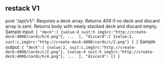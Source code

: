 restack V1
--------------

post '/api/v1/':
    Requires a deck array. Returns 409 if no deck and discard array is sent. Returns body with newly stacked deck and discard empty.
    Sample input:
    ```
        {
            "deck":[
                {value:4 suit:h imgSrc:"http://create-deck:4000/cards/h/4.png"},
                ... 
            ],
            "discard":[
                {value:2, suit:c,imgSrc:"http://create-deck:4000/cards/c/2.png"}
            ]
        }
    ```
        Sample output:
    ```
        {
            "deck":[
                {value:2, suit:c,imgSrc:"http://create-deck:4000/cards/c/2.png"},
                {value:4 suit:h imgSrc:"http://create-deck:4000/cards/h/4.png"},
                ... 
            ],
            "discard": []
        }
    ```